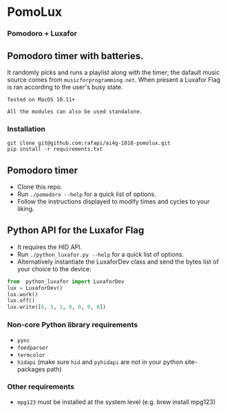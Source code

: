 # PomoLux
### Pomodoro + Luxafor

## Pomodoro timer with batteries.
It randomly picks and runs a playlist along with the timer; the dafault music source comes from `musicforprogramming.net`. When present a Luxafor Flag is ran according to the user's busy state.

`Tested on MacOS 10.11+`

`All the modules can also be used standalone.`

### Installation
```
git clone git@github.com:rafapi/ai4g-1018-pomolux.git
pip install -r requirements.txt
```

## Pomodoro timer

* Clone this repo.
* Run `./pomodoro --help` for a quick list of options.
* Follow the instructions displayed to modify times and cycles to your liking.

## Python API for the Luxafor Flag

* It requires the HID API.
* Run `./python_luxafor.py --help` for a quick list of options.
* Alternatively instantiate the LuxaforDev class and send the bytes list of your choice to the device:
``` Python
from  python_luxafor import LuxaforDev
lux = LuxaforDev()
lux.work()
lux.off()
lux.write([6, 5, 1, 0, 0, 0, 0])
```

### Non-core Python library requirements

* `pync`
* `feedparser`
* `termcolor`
* `hidapi` (make sure `hid` and `pyhidapi` are not in your python site-packages path)

### Other requirements

* `mpg123` must be installed at the system level (e.g. brew install mpg123)
